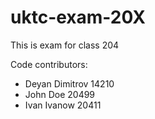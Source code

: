 # uktc-exam-20X

This is exam for class 204

Code contributors:
- Deyan Dimitrov 14210
- John Doe 20499
- Ivan Ivanow 20411
